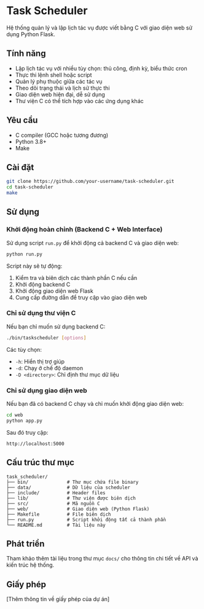 # Task Scheduler

Hệ thống quản lý và lập lịch tác vụ được viết bằng C với giao diện web sử dụng Python Flask.

## Tính năng

- Lập lịch tác vụ với nhiều tùy chọn: thủ công, định kỳ, biểu thức cron
- Thực thi lệnh shell hoặc script
- Quản lý phụ thuộc giữa các tác vụ
- Theo dõi trạng thái và lịch sử thực thi
- Giao diện web hiện đại, dễ sử dụng
- Thư viện C có thể tích hợp vào các ứng dụng khác

## Yêu cầu

- C compiler (GCC hoặc tương đương)
- Python 3.8+
- Make

## Cài đặt

```bash
git clone https://github.com/your-username/task-scheduler.git
cd task-scheduler
make
```

## Sử dụng

### Khởi động hoàn chỉnh (Backend C + Web Interface)

Sử dụng script `run.py` để khởi động cả backend C và giao diện web:

```bash
python run.py
```

Script này sẽ tự động:
1. Kiểm tra và biên dịch các thành phần C nếu cần
2. Khởi động backend C
3. Khởi động giao diện web Flask
4. Cung cấp đường dẫn để truy cập vào giao diện web

### Chỉ sử dụng thư viện C

Nếu bạn chỉ muốn sử dụng backend C:

```bash
./bin/taskscheduler [options]
```

Các tùy chọn:
- `-h`: Hiển thị trợ giúp
- `-d`: Chạy ở chế độ daemon
- `-D <directory>`: Chỉ định thư mục dữ liệu

### Chỉ sử dụng giao diện web

Nếu bạn đã có backend C chạy và chỉ muốn khởi động giao diện web:

```bash
cd web
python app.py
```

Sau đó truy cập:
```
http://localhost:5000
```

## Cấu trúc thư mục

```
task_scheduler/
├── bin/              # Thư mục chứa file binary 
├── data/             # Dữ liệu của scheduler
├── include/          # Header files
├── lib/              # Thư viện được biên dịch
├── src/              # Mã nguồn C
├── web/              # Giao diện web (Python Flask)
├── Makefile          # File biên dịch
├── run.py            # Script khởi động tất cả thành phần
└── README.md         # Tài liệu này
```

## Phát triển

Tham khảo thêm tài liệu trong thư mục `docs/` cho thông tin chi tiết về API và kiến trúc hệ thống.

## Giấy phép

[Thêm thông tin về giấy phép của dự án] 